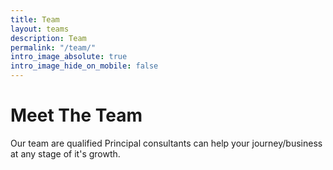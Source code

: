 ```yaml
---
title: Team
layout: teams
description: Team
permalink: "/team/"
intro_image_absolute: true
intro_image_hide_on_mobile: false
---
```


# Meet The Team

Our team are qualified Principal consultants can help your journey/business at any stage of it's growth.
